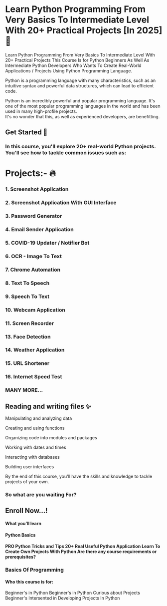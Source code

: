 
  # Learn Python Programming From Very Basics To Intermediate Level With 20+ Practical Projects [In 2025]📝  
  Learn Python Programming From Very Basics To Intermediate Level With 20+ Practical Projects This Course Is for Python Beginners As Well As Intermediate Python Developers Who Wants To Create Real-World Applications / Projects Using Python Programming Language.

Python is a programming language with many characteristics, such as an intuitive syntax and powerful data structures, which can lead to efficient code.

Python is an incredibly powerful and popular programming language. It's one of the most popular programming languages in the world and has been used in many high-profile projects.  
It's no wonder that this, as well as experienced developers, are benefitting.
  
  ## Get Started 🚀  
  ### In this course, you'll explore 20+ real-world Python projects. You'll see how to tackle common issues such as:
  
  # Projects:- 🔥  
  ### 1. Screenshot Application

### 2. Screenshot Application With GUI Interface

### 3. Password Generator

### 4. Email Sender Application

### 5. COVID-19 Updater / Notifier Bot

### 6. OCR - Image To Text

### 7. Chrome Automation

### 8. Text To Speech

### 9. Speech To Text 

### 10. Webcam Application

### 11. Screen Recorder

### 13. Face Detection

### 14. Weather Application

### 15. URL Shortener

### 16. Internet Speed Test

### MANY MORE...

      
  ## Reading and writing files ✨  
  Manipulating and analyzing data

Creating and using functions

Organizing code into modules and packages

Working with dates and times

Interacting with databases

Building user interfaces

By the end of this course, you'll have the skills and knowledge to tackle projects of your own.

  
### So what are you waiting For?

## Enroll Now...!

#### What you’ll learn
#### Python Basics
#### PRO Python Tricks and Tips 20+ Real Useful Python Application Learn To Create Own Projects With Python Are there any course requirements or prerequisites?
### Basics Of Programming
#### Who this course is for:
Beginner's in Python
Beginner's in Python Curious about Projects
Beginner's Intersented in Developing Projects In Python